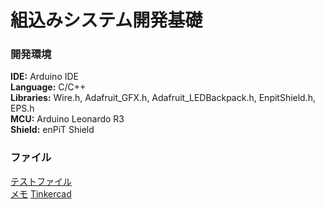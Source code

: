 # 組込みシステム開発基礎

### 開発環境  

**IDE:** Arduino IDE  
**Language:** C/C++  
**Libraries:** Wire.h, Adafruit_GFX.h, Adafruit_LEDBackpack.h, EnpitShield.h, EPS.h  
**MCU:** Arduino Leonardo R3  
**Shield:** enPiT Shield  

### ファイル
[テストファイル](timer_eps.ino)  
[メモ](memo.md)
[Tinkercad](tinkercad.md)
